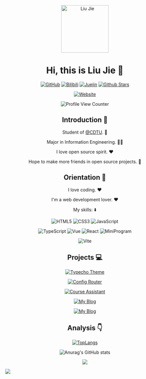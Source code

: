 <div align=center>

<img alt="Liu Jie" src="https://s2.loli.net/2021/12/16/rxjhMFtGElVIuyz.png" width=150 />

# Hi, this is Liu Jie :wave:

<p>
  
[![GitHub](https://img.shields.io/badge/dynamic/json?logo=github&label=GitHub+Followers&labelColor=282c34&color=181717&query=%24.data.totalSubs&url=https%3A%2F%2Fapi.spencerwoo.com%2Fsubstats%2F%3Fsource%3Dgithub%26queryKey%3Dlaoer536&longCache=true)](https://github.com/laoer536)
[![Bilibili](https://img.shields.io/badge/dynamic/json?logo=data%3Aimage%2Fpng%3Bbase64%2CiVBORw0KGgoAAAANSUhEUgAAAGAAAABgCAYAAADimHc4AAAD7ElEQVR4nO2dW9WrMBCFK6ESkFAJSKiESqgEHCABCZWAhEpAAhL2ecik5dDc%2FpXLBDLfWnlqy0xmJ5BMQnq5CIIgCIIgCIIgCIIgCEIBAHQAemYfrgCunD6wAKAHsEKxALgx+bCQD8%2FS9tmgVqeDr1lLigDgZvDhXso+K9TyTBQRwRJ8AHjntl0Flh5QRAQK%2FmKxPeayWx2OXpBNBKiHvi34b7T2MC4pAvW6twR%2FRwkRKPizBN8CgEcuESj4Lwm+BwBjahEk+H8EwJRKhOaCDzW8e1JLfkUUH1NgmR3XmHffHR1l+72BSs8d7w8U+JDAnZERQMcV+CtUi7dNqFqibB4J7vtrq7xKCuAasbTMXCL4T+5aVk6+2xHUrWdhruAR6HIJcOeu2UHI8zyAe2ytWfEdWz9PVvQ8YAmIQ5dDAB9LFsMVAv8oMO2zAGrC5WNIarRiAuKR9jYEd9pY08aa6uUzIHGRdkgKd8pY0yc1WjEBAqypDYoAG0QAZkQAZkQAZkQAZk4vANQenjsSzS3I%2FwcSbXU5jQBUkRtdf4Rar90v8kSv3+I3ffCCSpk8I%2Fw+lgDkdI%2Fv2rEp2CaiWm1AsDQLlDAD+dlFXLMeAaCSeLZdaSFE5VUQNot38cKuEeBgAsSuG0flVZBmEanbXfNQAsS0fgBYIn2fIu3%2FBBMHEyBmDXlFfA8IzeHb+Ems4WAChKykrVA9ZfsQTL57jXzRg4A5wC%2FA8N4ADiZAZwm2XjW75Qh2KOTfA0p4kygPw28OJcCVgn3nDnYo2EwEYRgGH0qAMyICMCMCMCMCMCMCMCMCMCMCfP3qwHDOQ4AAUekTk8FaBRihJnZdYbvtCGC7LvmkM63GjVDINPFrQgCq5ETXfmMzI90FXzPvfqt7x4rEu%2FZaEcCUxFvgz2zO+BUn6UkoaEEAsptiMSX5e8FoRYCN7cVgb4Vq7U%2FH50Pq4JNP7Qiw8UFnJwcK+tXy+Wj6PLEvPgHSHv5UgwA1IQIwwyFAyLJin9RoxYgAzAQIkPwNmf26busC+OIx5TDqo5nDT+F%2FSS%2F9CYzwb+No49zNy2evkYv0LywGGAXUvp6eSneycqOic0w20k7CNgKE7jJunSGLACTCxF27ylmQc98T5MQUH49swd+I0HPXslLKnT0N+wnkrTKi9JZL%2FL9i1SorMmdeQ4TQQ7OFMxIMzGD45w8nUL1im7efENZLJpgPSw0pfz0cdt4U3230Td%2FTvx2R6d2FrHhEWLkq5PELOMsRPHCPnAZGv1xJteL7jbJiaW3sB2nDvPC%2FosSYvjRQz4cJ6n7KO3rYQL7M+L6nVtfDVRAEQRAEQRAEQRAEIZ5%2FSAXmdfXaoQsAAAAASUVORK5CYII%3D&label=bilibili+fans&labelColor=FE7398&color=282c34&query=%24.data.totalSubs&url=https%3A%2F%2Fapi.spencerwoo.com%2Fsubstats%2F%3Fsource%3Dbilibili%26queryKey%3D68284456&longCache=true)](https://space.bilibili.com/68284456)
[![Juejin](https://img.shields.io/badge/juejin-LiuJie-1e80ff?logo=bytedance)](https://juejin.cn/user/950452938095197)
[![Github Stars](https://img.shields.io/github/stars/laoer536?color=faf408&label=github%20stars&logo=github)](https://github.com/laoer536)

</p>

[![Website](https://img.shields.io/badge/personal%20website-https://laoer536.github.io/me/-b860ff?logo=html5&logoColor=white&labelColor=red)](https://laoer536.github.io/me/)

</p>

![Profile View Counter](https://komarev.com/ghpvc/?username=loaer6666&color=blue)

## Introduction :raised_hands:

Student of [@CDTU](https://www.cdtu.edu.cn/). :school:

Major in Information Engineering. :man_technologist:

I love open source spirit. :heart:

Hope to make more friends in open source projects. :eyes:

## Orientation :dart:

I love coding. :heart:

I'm a web development lover. :heart:

My skills: :arrow_down:

<p>
  
![HTML5](https://img.shields.io/badge/-HTML5-red?logo=html5&logoColor=white)
![CSS3](https://img.shields.io/badge/-CSS3-blue?logo=css3&logoColor=white)
![JavaScript](https://img.shields.io/badge/-JavaScript-yellow?logo=javascript&logoColor=white)

</p>

<p>
  
![TypeScript](https://img.shields.io/badge/-TypeScript-blue?logo=typescript&logoColor=white)
![Vue](https://img.shields.io/badge/-Vue-34495e?logo=vue.js)
![React](https://img.shields.io/badge/-React-282c34?logo=react)
![MiniProgram](https://img.shields.io/badge/-MiniProgram-07c160?logo=wechat&logoColor=white)

</p>

<p>
  
![Vite](https://img.shields.io/badge/-Vite-646cff?logo=vite&logoColor=white)

</p>

## Projects :computer:


[![Typecho Theme](https://github-readme-stats-git-masterrstaa-rickstaa.vercel.app/api/pin?username=laoer536&repo=vite3.0-react18-TypeScript-router-dom6-mobx6-Eslint-prettier-template&show_icons=true&theme=dark)](https://github.com/laoer536/vite3.0-react18-TypeScript-router-dom6-mobx6-Eslint-prettier-template)

[![Config Router](https://github-readme-stats-git-masterrstaa-rickstaa.vercel.app/api/pin?username=laoer536&repo=vite3.0-vue3.2-TypeScript-Pinia-sass-eslint-prettier-template&show_icons=true&theme=dark)](https://github.com/laoer536/vite3.0-vue3.2-TypeScript-Pinia-sass-eslint-prettier-template)

[![Course Assistant](https://github-readme-stats-git-masterrstaa-rickstaa.vercel.app/api/pin?username=laoer536&repo=nuxt3-pinia-ts-eslint-prettier-template&show_icons=true&theme=dark)](https://github.com/laoer536/nuxt3-pinia-ts-eslint-prettier-template)

[![My Blog](https://github-readme-stats-git-masterrstaa-rickstaa.vercel.app/api/pin?username=laoer536&repo=JavaScript-Exercise-Comprehension&show_icons=true&theme=dark)](https://github.com/laoer536/JavaScript-Exercise-Comprehension)

[![My Blog](https://github-readme-stats-git-masterrstaa-rickstaa.vercel.app/api/pin?username=laoer536&repo=nodejs-koa2&show_icons=true&theme=dark)](https://github.com/laoer536/nodejs-koa2)

## Analysis :point_down:

[![TopLangs](https://github-readme-stats-git-masterrstaa-rickstaa.vercel.app/api/top-langs/?username=laoer536&langs_count=8&layout=compact&theme=dark)](https://github.com/anuraghazra/github-readme-stats)

![Anurag's GitHub stats](https://github-readme-stats-git-masterrstaa-rickstaa.vercel.app/api?username=laoer536&&show_icons=true&theme=dark)

![](https://github-profile-trophy.vercel.app/?username=laoer536&theme=onedark)

</div>

![](https://hit.yhype.me/github/profile?user_id=)
